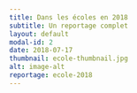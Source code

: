 ```yaml
---
title: Dans les écoles en 2018
subtitle: Un reportage complet
layout: default
modal-id: 2
date: 2018-07-17
thumbnail: ecole-thumbnail.jpg
alt: image-alt
reportage: ecole-2018
---
```

